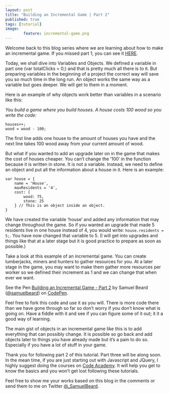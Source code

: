 ```yaml
---
layout: post
title: "Building an Incremental Game | Part 2"
published: true
tags: [tutorial]
image:
        feature: incremental-game.png
---
```


Welcome back to this blog series where we are learning about how to make an incremental game. If you missed part 1, you can see it [HERE](http://samuelbeard.github.io/building-an-incremental-game-part-1/).

Today, we shall dive into Variables and Objects. We defined a variable in part one (var totalClicks = 0;) and that is pretty much all there is to it. But preparing variables in the beginning of a project the correct way will save you so much time in the long run. An object works the same way as a variable but goes deeper. We will get to them in a moment.


Here is an example of why objects work better than variables in a scenario like this:

_You build a game where you build houses. A house costs 100 wood so you write the code:_
```
houses++;
wood = wood - 100;
```

The first line adds one house to the amount of houses you have and the next line takes 100 wood away from your current amount of wood.

But what if you wanted to add an upgrade later on in the game that makes the cost of houses cheaper. You can’t change the ’100′ in the function because it is written in stone. It is not a variable. Instead, we need to define an object and put all the information about a house in it. Here is an example:

```
var house = {
    name = 'House',
    maxResidents = '4',
    cost: {
        wood: 75,
        stone: 25
    } // This is an object inside an object.
}
```

We have created the variable ‘house’ and added any information that may change throughout the game. So if you wanted an upgrade that made 5 residents live in one house instead of 4, you would write: `house.residents = 5;`. You have now changed that variable to 5. (I will get into upgrades and things like that at a later stage but it is good practice to prepare as soon as possible.)

Take a look at this example of an incremental game. You can create lumberjacks, miners and hunters to gather resources for you. At a later stage in the game, you may want to make them gather more resources per worker so we defined their increment as 1 and we can change that when ever we want.

<p data-height="268" data-theme-id="22779" data-slug-hash="PNbmKM" data-default-tab="result" data-user="samuelbeard" class="codepen">See the Pen <a href="http://codepen.io/samuelbeard/pen/PNbmKM/">Building an Incremental Game - Part 2</a> by Samuel Beard (<a href="http://codepen.io/samuelbeard">@samuelbeard</a>) on <a href="http://codepen.io">CodePen</a>.</p>
<script async src="//assets.codepen.io/assets/embed/ei.js"></script>

Feel free to fork this code and use it as you will. There is more code there than we have gone through so far so don’t worry if you don’t know what is going on. Have a fiddle with it and see if you can figure some of it out; it it a good way of learning.

The main gist of objects in an incremental game like this is to add everything that can possibly change. It is possible so go back and add objects later to things you have already made but it’s a pain to do so. Especially if you have a lot of stuff in your game.

Thank you for following part 2 of this tutorial. Part three will be along soon. In the mean time, if you are just starting out with Javascript and JQuery, I highly suggest doing the courses on [Code Academy](http://www.codecademy.com/). It will help you get to know the basics and you won’t get lost following these tutorials.

Feel free to show me your works based on this blog in the comments or send them to me on Twitter [@_SamuelBeard](https://twitter.com/_SamuelBeard).

